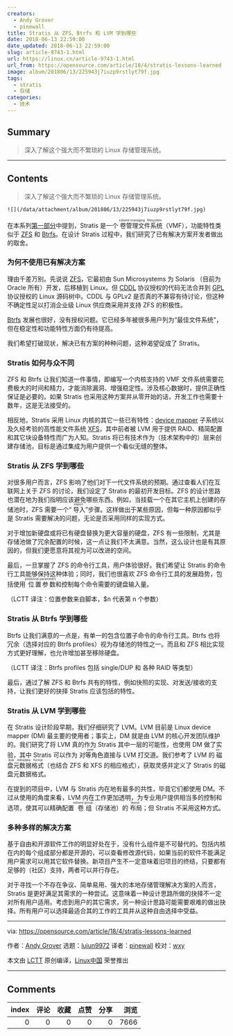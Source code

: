 ```yaml
---
creators:
  - Andy Grover
  - pinewall
title: Stratis 从 ZFS、Btrfs 和 LVM 学到哪些
date: 2018-06-13 22:59:00
date_updated: 2018-06-13 22:59:00
slug: article-9743-1.html
url: https://linux.cn/article-9743-1.html
url_from: https://opensource.com/article/18/4/stratis-lessons-learned
image: album/201806/13/225943j7iuzp9rstlyt79f.jpg
tags:
  - stratis
  - 存储
categories:
  - 技术
---
```


## Summary

> 深入了解这个强大而不繁琐的 Linux 存储管理系统。

***

<!-- more -->

## Contents

> 
> 深入了解这个强大而不繁琐的 Linux 存储管理系统。
> 
> 
> 

`![](/data/attachment/album/201806/13/225943j7iuzp9rstlyt79f.jpg)`

在本系列[第一部分](https://linux.cn/article-9736-1.html)中提到，Stratis 是一个<ruby> 卷管理文件系统 <rt>  volume-managing filesystem </rt></ruby>（VMF），功能特性类似于 [ZFS](https://en.wikipedia.org/wiki/ZFS) 和 [Btrfs](https://en.wikipedia.org/wiki/Btrfs)。在设计 Stratis 过程中，我们研究了已有解决方案开发者做出的取舍。

### 为何不使用已有解决方案

理由千差万别。先说说 [ZFS](https://en.wikipedia.org/wiki/ZFS)，它最初由 Sun Microsystems 为 Solaris （目前为 Oracle 所有）开发，后移植到 Linux。但 [CDDL](https://en.wikipedia.org/wiki/Common_Development_and_Distribution_License) 协议授权的代码无法合并到 [GPL](https://en.wikipedia.org/wiki/GNU_General_Public_License) 协议授权的 Linux 源码树中。CDDL 与 GPLv2 是否真的不兼容有待讨论，但这种不确定性足以打消企业级 Linux 供应商采用并支持 ZFS 的积极性。

[Btrfs](https://en.wikipedia.org/wiki/Btrfs) 发展也很好，没有授权问题。它已经多年被很多用户列为“最佳文件系统”，但在稳定性和功能特性方面仍有待提高。

我们希望打破现状，解决已有方案的种种问题，这种渴望促成了 Stratis。

### Stratis 如何与众不同

ZFS 和 Btrfs 让我们知道一件事情，即编写一个内核支持的 VMF 文件系统需要花费极大的时间和精力，才能消除漏洞、增强稳定性。涉及核心数据时，提供正确性保证是必要的。如果 Stratis 也采用这种方案并从零开始的话，开发工作也需要十数年，这是无法接受的。

相反地，Stratis 采用 Linux 内核的其它一些已有特性：[device mapper](https://en.wikipedia.org/wiki/Device_mapper) 子系统以及久经考验的高性能文件系统 [XFS](https://en.wikipedia.org/wiki/XFS)，其中前者被 LVM 用于提供 RAID、精简配置和其它块设备特性而广为人知。Stratis 将已有技术作为（技术架构中的）层来创建存储池，目标是通过集成为用户提供一个看似无缝的整体。

### Stratis 从 ZFS 学到哪些

对很多用户而言，ZFS 影响了他们对下一代文件系统的预期。通过查看人们在互联网上关于 ZFS 的讨论，我们设定了 Stratis 的最初开发目标。ZFS 的设计思路也潜在地为我们指明应该避免哪些东西。例如，当挂载一个在其它主机上创建的存储池时，ZFS 需要一个“<ruby> 导入 <rt>  import </rt></ruby>”步骤。这样做出于某些原因，但每一种原因都似乎是 Stratis 需要解决的问题，无论是否采用同样的实现方式。

对于增加新硬盘或将已有硬盘替换为更大容量的硬盘，ZFS 有一些限制，尤其是存储池做了冗余配置的时候，这一点让我们不太满意。当然，这么设计也是有其原因的，但我们更愿意将其视为可以改进的空间。

最后，一旦掌握了 ZFS 的命令行工具，用户体验很好。我们希望让 Stratis 的命令行工具能够保持这种体验；同时，我们也很喜欢 ZFS 命令行工具的发展趋势，包括使用<ruby> 位置参数 <rt>  positional parameters </rt></ruby>和控制每个命令需要的键盘输入量。

（LCTT 译注：位置参数来自脚本，$n 代表第 n 个参数）

### Stratis 从 Btrfs 学到哪些

Btrfs 让我们满意的一点是，有单一的包含位置子命令的命令行工具。Btrfs 也将冗余（选择对应的 Btrfs profiles）视为存储池的特性之一。而且和 ZFS 相比实现方式更好理解，也允许增加甚至移除硬盘。

（LCTT 译注：Btrfs profiles 包括 single/DUP 和 各种 RAID 等类型）

最后，通过了解 ZFS 和 Btrfs 共有的特性，例如快照的实现、对发送/接收的支持，让我们更好的抉择 Stratis 应该包括的特性。

### Stratis 从 LVM 学到哪些

在 Stratis 设计阶段早期，我们仔细研究了 LVM。LVM 目前是 Linux device mapper (DM) 最主要的使用者；事实上，DM 就是由 LVM 的核心开发团队维护的。我们研究了将 LVM 真的作为 Stratis 其中一层的可能性，也使用 DM 做了实验，其中 Stratis 可以作为<ruby> 对等角色 <rt>  peer </rt></ruby>直接与 LVM 打交道。我们参考了 LVM 的<ruby> 磁盘元数据格式 <rt>  on-disk metadata format </rt></ruby>（也结合 ZFS 和 XFS 的相应格式），获取灵感并定义了 Stratis 的磁盘元数据格式。

在提到的项目中，LVM 与 Stratis 内在地有最多的共性，毕竟它们都使用 DM。不过从使用的角度来看，LVM 内在工作更加透明，为专业用户提供相当多的控制和选项，使其可以精确配置<ruby> 卷组 <rt>  volume group </rt></ruby>（存储池）的<ruby> 布局 <rt>  layout </rt></ruby>；但 Stratis 不采用这种方式。

### 多种多样的解决方案

基于自由和开源软件工作的明显好处在于，没有什么组件是不可替代的。包括内核在内的每个组成部分都是开源的，可以查看修改源代码，如果当前的软件不能满足用户需求可以用其它软件替换。新项目产生不一定意味着旧项目的终结，只要都有足够的（社区）支持，两者可以并行存在。

对于寻找一个不存在争议、简单易用、强大的本地存储管理解决方案的人而言，Stratis 是更好满足其需求的一种尝试。这意味着一种设计思路所做的抉择不一定对所有用户适用。考虑到用户的其它需求，另一种设计思路可能需要艰难的做出抉择。所有用户可以选择最适合其的工作的工具并从这种自由选择中受益。

---

via: <https://opensource.com/article/18/4/stratis-lessons-learned>

作者：[Andy Grover](https://opensource.com/users/agrover) 选题：[lujun9972](https://github.com/lujun9972) 译者：[pinewall](https://github.com/pinewall) 校对：[wxy](https://github.com/wxy)

本文由 [LCTT](https://github.com/LCTT/TranslateProject) 原创编译，[Linux中国](https://linux.cn/) 荣誉推出

***

## Comments


|   index |   评论 |   收藏 |   点赞 |   分享 |   浏览 |
|--------:|-------:|-------:|-------:|-------:|-------:|
|       0 |      0 |      0 |      0 |      0 |   7666 |
